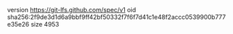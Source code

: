 version https://git-lfs.github.com/spec/v1
oid sha256:2f9de3d1d6a9bbf9ff42bf50332f7f6f7d41c1e48f2accc0539900b777e35e26
size 4953

